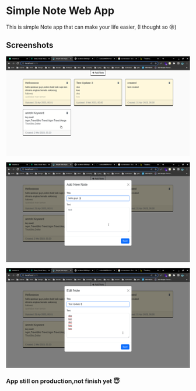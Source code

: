 # Simple Note Web App

This is simple Note app that can make your life easier, (I thought so :stuck_out_tongue_closed_eyes:)

## Screenshots

![Note App Screenshot](./screenshot/screenshot-1.png)

![Note App Screenshot](./screenshot/screenshot-2.png)

![Note App Screenshot](./screenshot/screenshot-3.png)

### App still on production,not finish yet :innocent:
